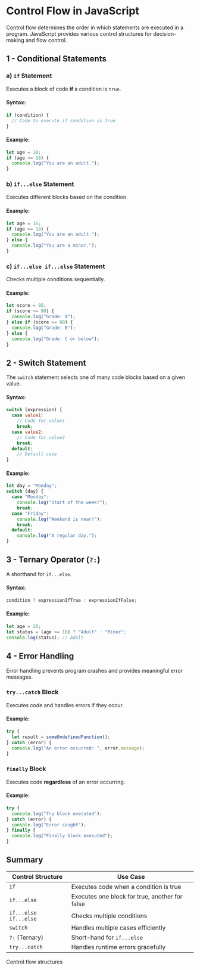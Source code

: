 # Control Flow in JavaScript

Control flow determines the order in which statements are executed in a program. JavaScript provides various control structures for decision-making and flow control.

## 1 - Conditional Statements
### a) `if` Statement
Executes a block of code **if** a condition is `true`.

#### Syntax:
```js
if (condition) {
  // Code to execute if condition is true
}
```

#### Example:
```js
let age = 18;
if (age >= 18) {
  console.log("You are an adult.");
}
```

### b) `if...else` Statement
Executes different blocks based on the condition.

#### Example:
```js
let age = 16;
if (age >= 18) {
  console.log("You are an adult.");
} else {
  console.log("You are a minor.");
}
```

### c) `if...else if...else` Statement
Checks multiple conditions sequentially.

#### Example:
```js
let score = 85;
if (score >= 90) {
  console.log("Grade: A");
} else if (score >= 80) {
  console.log("Grade: B");
} else {
  console.log("Grade: C or below");
}
```

## 2 - Switch Statement
The `switch` statement selects one of many code blocks based on a given value.

#### Syntax:
```js
switch (expression) {
  case value1:
    // Code for value1
    break;
  case value2:
    // Code for value2
    break;
  default:
    // Default case
}
```

#### Example:
```js
let day = "Monday";
switch (day) {
  case "Monday":
    console.log("Start of the week!");
    break;
  case "Friday":
    console.log("Weekend is near!");
    break;
  default:
    console.log("A regular day.");
}
```

## 3 - Ternary Operator (`?:`)
A shorthand for `if...else`.

#### Syntax:
```js
condition ? expressionIfTrue : expressionIfFalse;
```

#### Example:
```js
let age = 20;
let status = (age >= 18) ? "Adult" : "Minor";
console.log(status); // Adult
```

## 4 - Error Handling
Error handling prevents program crashes and provides meaningful error messages.

### `try...catch` Block
Executes code and handles errors if they occur.

#### Example:
```js
try {
  let result = someUndefinedFunction();
} catch (error) {
  console.log("An error occurred: ", error.message);
}
```

### `finally` Block
Executes code **regardless** of an error occurring.

#### Example:
```js
try {
  console.log("Try block executed");
} catch (error) {
  console.log("Error caught");
} finally {
  console.log("Finally block executed");
}
```

## Summary
| Control Structure | Use Case |
|------------------|----------|
| `if` | Executes code when a condition is true |
| `if...else` | Executes one block for true, another for false |
| `if...else if...else` | Checks multiple conditions |
| `switch` | Handles multiple cases efficiently |
| `?:` (Ternary) | Short-hand for `if...else` |
| `try...catch` | Handles runtime errors gracefully |

Control flow structures
